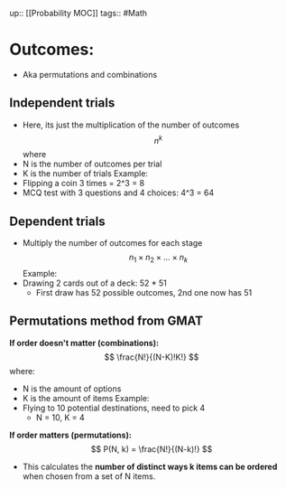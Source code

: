 up:: [[Probability MOC]]
tags:: #Math
# Outcomes:
- Aka permutations and combinations
## Independent trials
- Here, its just the multiplication of the number of outcomes 
$$ n^k $$
where
- N is the number of outcomes per trial
- K is the number of trials
Example:
- Flipping a coin 3 times = 2^3 = 8
- MCQ test with 3 questions and 4 choices: 4^3 = 64
## Dependent trials
- Multiply the number of outcomes for each stage
$$ n_1 \times n_2 \times \ldots \times n_k $$
Example:
- Drawing 2 cards out of a deck: 52 * 51
	- First draw has 52 possible outcomes, 2nd one now has 51

## Permutations method from GMAT
**If order doesn't matter (combinations):**
$$ \frac{N!}{(N-K)!K!} $$
where:
- N is the amount of options
- K is the amount of items
Example: 
- Flying to 10 potential destinations, need to pick 4
	- N = 10, K = 4

**If order matters (permutations):**
$$ P(N, k) = \frac{N!}{(N-k)!} $$
- This calculates the **number of distinct ways k items can be ordered** when chosen from a set of N items.
